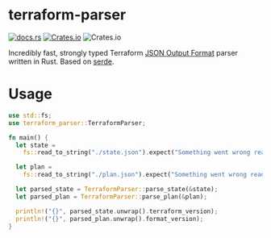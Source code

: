 # terraform-parser
[![docs.rs](https://img.shields.io/docsrs/terraform-parser)](https://docs.rs/terraform-parser/0.1.0/terraform_parser)
[![Crates.io](https://img.shields.io/crates/d/terraform-parser)](https://crates.io/crates/terraform-parser)
![Crates.io](https://img.shields.io/crates/l/terraform-parser)

Incredibly fast, strongly typed Terraform [JSON Output Format](https://www.terraform.io/internals/json-format) parser written in Rust. Based on [serde](https://github.com/serde-rs/serde).

# Usage

```rust
use std::fs;
use terraform_parser::TerraformParser;

fn main() {
  let state =
    fs::read_to_string("./state.json").expect("Something went wrong reading the state file");

  let plan =
    fs::read_to_string("./plan.json").expect("Something went wrong reading the plan file");

  let parsed_state = TerraformParser::parse_state(&state);
  let parsed_plan = TerraformParser::parse_plan(&plan);

  println!("{}", parsed_state.unwrap().terraform_version);
  println!("{}", parsed_plan.unwrap().format_version);
}
```
